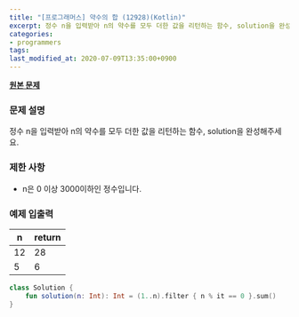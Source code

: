 ```yaml
---
title: "[프로그래머스] 약수의 합 (12928)(Kotlin)"
excerpt: 정수 n을 입력받아 n의 약수를 모두 더한 값을 리턴하는 함수, solution을 완성해주세요.
categories:
- programmers
tags:
last_modified_at: 2020-07-09T13:35:00+0900
---
```


**[원본 문제](https://programmers.co.kr/learn/courses/30/lessons/12928)**

### 문제 설명

정수 n을 입력받아 n의 약수를 모두 더한 값을 리턴하는 함수, solution을 완성해주세요.

### 제한 사항

  * n은 0 이상 3000이하인 정수입니다.

### 예제 입출력

|n|return|
|-|-|
|12|28|
|5|6|

```kotlin
class Solution {
    fun solution(n: Int): Int = (1..n).filter { n % it == 0 }.sum()
}
```
